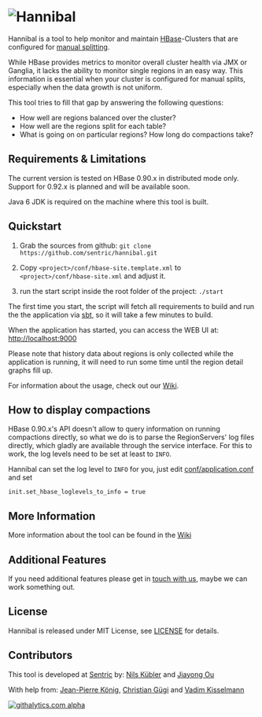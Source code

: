 # ![Hannibal](https://github.com/sentric/hannibal/blob/master/public/images/hannibal-logo-large-white.png?raw=true)

Hannibal is a tool to help monitor and maintain [HBase](http://hbase.apache.org)-Clusters that are configured for
[manual splitting](http://hbase.apache.org/book/important_configurations.html#disable.splitting).

While HBase provides metrics to monitor overall cluster health via JMX or Ganglia, it lacks the ability to monitor
single regions in an easy way. This information is essential when your cluster is configured for manual splits,
especially when the data growth is not uniform.

This tool tries to fill that gap by answering the following questions:
 - How well are regions balanced over the cluster?
 - How well are the regions split for each table?
 - What is going on on particular regions? How long do compactions take?

## Requirements & Limitations

The current version is tested on HBase 0.90.x in distributed mode only. Support for 0.92.x is planned and will be
available soon.

Java 6 JDK is required on the machine where this tool is built.

## Quickstart

1. Grab the sources from github: `git clone https://github.com/sentric/hannibal.git`

2. Copy `<project>/conf/hbase-site.template.xml` to `<project>/conf/hbase-site.xml` and adjust it.

3. run the start script inside the root folder of the project: `./start`

The first time you start, the script will fetch all requirements to build and run the the application via
[sbt](http://www.scala-sbt.org/), so it will take a few minutes to build.

When the application has started, you can access the WEB UI at: <http://localhost:9000>

Please note that history data about regions is only collected while the application is running, it will need to run
some time until the region detail graphs fill up. 

For information about the usage, check out our [Wiki][wu].

## How to display compactions

HBase 0.90.x's API doesn't allow to query information on running compactions directly, so what we do is to parse
the RegionServers' log files directly, which gladly are available through the service interface.
For this to work, the log levels need to be set at least to `INFO`.

Hannibal can set the log level to `INFO` for you, just edit [conf/application.conf](blob/master/conf/application.conf)
and set

    init.set_hbase_loglevels_to_info = true

## More Information

More information about the tool can be found in the [Wiki][w]

## Additional Features

If you need additional features please get in [touch with us](http://sentric.ch/contact), maybe we can work something
out.

## License

Hannibal is released under MIT License, see [LICENSE][] for details.

## Contributors

This tool is developed at [Sentric][] by: [Nils Kübler][] and [Jiayong Ou][]

With help from: [Jean-Pierre König][], [Christian Gügi][] and [Vadim Kisselmann][]

 [Sentric]: http://www.sentric.ch
 [Nils Kübler]: https://twitter.com/nkuebler
 [Jiayong Ou]: https://twitter.com/jiayongou
 [Jean-Pierre König]: https://twitter.com/jpkoenig
 [Christian Gügi]: https://twitter.com/cguegi
 [Vadim Kisselmann]: https://twitter.com/vkisselmann
 [w]: https://github.com/sentric/hannibal/wiki
 [wu]: https://github.com/sentric/hannibal/wiki/Usage
 [LICENSE]: https://github.com/sentric/hannibal/blob/master/LICENSE

[![githalytics.com alpha](https://cruel-carlota.pagodabox.com/ed9e66b101612798e3e015369f86b502 "githalytics.com")](http://githalytics.com/sentric/hannibal)

